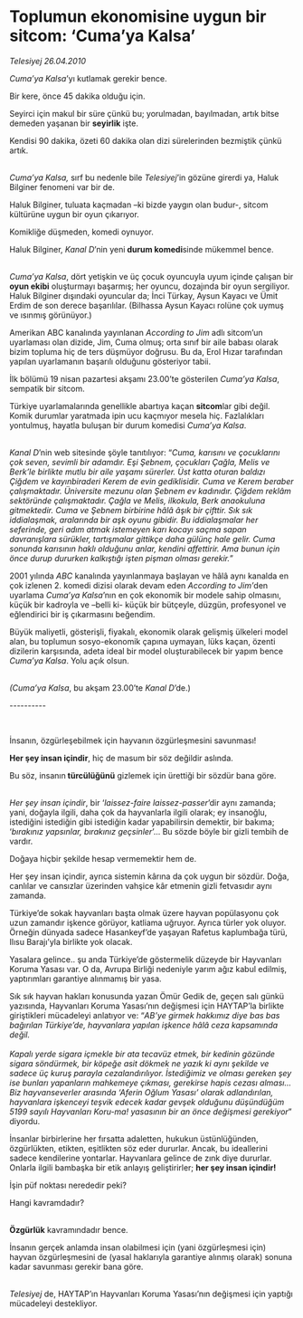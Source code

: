 # Toplumun ekonomisine uygun bir sitcom: ‘Cuma’ya Kalsa’

*Telesiyej 26.04.2010*

<div class="yazi"><p><i>Cuma’ya Kalsa</i>’yı kutlamak gerekir bence. </p>
<p>Bir kere, önce 45 dakika olduğu için.</p>
<p>Seyirci için makul bir süre çünkü bu; yorulmadan, bayılmadan, artık bitse demeden yaşanan bir <b>seyirlik</b> işte.</p>
<p>Kendisi 90 dakika, özeti 60 dakika olan dizi sürelerinden bezmiştik çünkü artık.</p>
<p><i><br/>Cuma’ya Kalsa,</i> sırf bu nedenle bile <i>Telesiyej</i>’in gözüne girerdi ya, Haluk Bilginer fenomeni var bir de.</p>
<p>Haluk Bilginer, tuluata kaçmadan –ki bizde yaygın olan budur-, sitcom kültürüne uygun bir oyun çıkarıyor.</p>
<p>Komikliğe düşmeden, komedi oynuyor.</p>
<p>Haluk Bilginer, <i>Kanal D</i>’nin yeni<b> durum komedi</b>sinde mükemmel bence.</p>
<p><i><br/>Cuma’ya Kalsa</i>, dört yetişkin ve üç çocuk oyuncuyla uyum içinde çalışan bir <b>oyun ekibi</b> oluşturmayı başarmış; her oyuncu, dozajında bir oyun sergiliyor. Haluk Bilginer dışındaki oyuncular da; İnci Türkay, Aysun Kayacı ve Ümit Erdim de son derece başarılılar. (Bilhassa Aysun Kayacı rolüne çok uymuş ve ısınmış görünüyor.)</p>
<p>Amerikan ABC kanalında yayınlanan <i>According to Jim</i> adlı sitcom’un uyarlaması olan dizide, Jim, Cuma olmuş; orta sınıf bir aile babası olarak bizim topluma hiç de ters düşmüyor doğrusu. Bu da, Erol Hızar tarafından yapılan uyarlamanın başarılı olduğunu gösteriyor tabii. </p>
<p>İlk bölümü 19 nisan pazartesi akşamı 23.00’te gösterilen <i>Cuma’ya Kalsa</i>, sempatik bir sitcom.</p>
<p>Türkiye uyarlamalarında genellikle abartıya kaçan <b>sitcom</b>lar gibi değil. Komik durumlar yaratmada ipin ucu kaçmıyor mesela hiç. Fazlalıkları yontulmuş, hayatla buluşan bir durum komedisi <i>Cuma’ya Kalsa</i>. </p>
<p><i><br/>Kanal D</i>’nin web sitesinde şöyle tanıtılıyor: “<i>Cuma, karısını ve çocuklarını çok seven, sevimli bir adamdır. Eşi Şebnem, çocukları Çağla, Melis ve Berk’le birlikte mutlu bir aile yaşamı sürerler. Üst katta oturan baldızı Çiğdem ve kayınbiraderi Kerem de evin gediklisidir. Cuma ve Kerem beraber çalışmaktadır. Üniversite mezunu olan Şebnem ev kadınıdır. Çiğdem reklâm sektöründe çalışmaktadır. Çağla ve Melis, ilkokula, Berk anaokuluna gitmektedir. Cuma ve Şebnem birbirine hâlâ âşık bir çifttir. Sık sık iddialaşmak, aralarında bir aşk oyunu gibidir. Bu iddialaşmalar her seferinde, geri adım atmak istemeyen karı kocayı saçma sapan davranışlara sürükler, tartışmalar gittikçe daha gülünç hale gelir. Cuma sonunda karısının haklı olduğunu anlar, kendini affettirir. Ama bunun için önce durup dururken kalkıştığı işten pişman olması gerekir.</i>”</p>
<p>2001 yılında <i>ABC</i> kanalında yayınlanmaya başlayan ve hâlâ aynı kanalda en çok izlenen 2. komedi dizisi olarak devam eden <i>According to Jim’</i>den<i> </i>uyarlama <i>Cuma’ya Kalsa</i>’nın en çok ekonomik bir modele sahip olmasını, küçük bir kadroyla ve –belli ki- küçük bir bütçeyle, düzgün, profesyonel ve eğlendirici bir iş çıkarmasını beğendim.</p>
<p>Büyük maliyetli, gösterişli, fiyakalı, ekonomik olarak gelişmiş ülkeleri model alan, bu toplumun sosyo-ekonomik çapına uymayan, lüks kaçan, özenti dizilerin karşısında, adeta ideal bir model oluşturabilecek bir yapım bence <i>Cuma’ya Kalsa</i>. Yolu açık olsun.</p>
<p><i><br/>(Cuma’ya Kalsa</i>, bu akşam 23.00’te <i>Kanal D</i>’de.)</p>
<p>----------</p>
<p><b> </b></p>
<p>İnsanın, özgürleşebilmek için hayvanın özgürleşmesini savunması! </p>
<p><b>Her şey insan içindir</b>, hiç de masum bir söz değildir aslında.</p>
<p>Bu söz, insanın<b> türcülüğünü</b> gizlemek için ürettiği bir sözdür bana göre.</p>
<p><i><br/>Her şey insan içindir</i>, bir ‘<i>laissez-faire laissez-passer</i>’dir aynı zamanda; yani, doğayla ilgili, daha çok da hayvanlarla ilgili olarak; ey insanoğlu, istediğini istediğin gibi istediğin kadar yapabilirsin demektir, bir bakıma; ‘<i>bırakınız yapsınlar, bırakınız geçsinler</i>’... Bu sözde böyle bir gizli tembih de vardır.</p>
<p>Doğaya hiçbir şekilde hesap vermemektir hem de.</p>
<p>Her şey insan içindir, ayrıca sistemin kârına da çok uygun bir sözdür. Doğa, canlılar ve cansızlar üzerinden vahşice kâr etmenin gizli fetvasıdır aynı zamanda.</p>
<p>Türkiye’de sokak hayvanları başta olmak üzere hayvan popülasyonu çok uzun zamandır işkence görüyor, katliama uğruyor. Ayrıca türler yok oluyor. Örneğin dünyada sadece Hasankeyf’de yaşayan Rafetus kaplumbağa türü, Ilısu Barajı’yla birlikte yok olacak.</p>
<p>Yasalara gelince.. şu anda Türkiye’de göstermelik düzeyde bir Hayvanları Koruma Yasası var. O da, Avrupa Birliği nedeniyle yarım ağız kabul edilmiş, yaptırımları garantiye alınmamış bir yasa. </p>
<p>Sık sık hayvan hakları konusunda yazan Ömür Gedik de, geçen salı günkü yazısında, Hayvanları Koruma Yasası’nın değişmesi için HAYTAP’la birlikte giriştikleri mücadeleyi anlatıyor ve: “<i>AB’ye girmek hakkımız diye bas bas bağırılan Türkiye’de, hayvanlara yapılan işkence hâlâ ceza kapsamında değil. <br/><br/>Kapalı yerde sigara içmekle bir ata tecavüz etmek, bir kedinin gözünde sigara söndürmek, bir köpeğe asit dökmek ne yazık ki aynı şekilde ve sadece üç kuruş parayla cezalandırılıyor. İstediğimiz ve olması gereken şey ise bunları yapanların mahkemeye çıkması, gerekirse hapis cezası alması... Biz hayvanseverler arasında ‘Aferin Oğlum Yasası’ olarak adlandırılan, hayvanlara işkenceyi teşvik edecek kadar gevşek olduğunu düşündüğüm 5199 sayılı Hayvanları Koru-ma! yasasının bir an önce değişmesi gerekiyor</i>”<i> </i>diyordu.</p>
<p>İnsanlar birbirlerine her fırsatta adaletten, hukukun üstünlüğünden, özgürlükten, etikten, eşitlikten söz eder dururlar. Ancak, bu ideallerini sadece kendilerine yontarlar. Hayvanlara gelince de zınk diye dururlar. Onlarla ilgili bambaşka bir etik anlayış geliştirirler; <b>her şey insan içindir!</b> </p>
<p>İşin püf noktası nerededir peki?</p>
<p>Hangi kavramdadır?</p>
<p><b><br/>Özgürlük</b> kavramındadır bence.</p>
<p>İnsanın gerçek anlamda insan olabilmesi için (yani özgürleşmesi için) hayvan özgürleşmesini de (yasal haklarıyla garantiye alınmış olarak) sonuna kadar savunması gerekir bana göre.</p>
<p><i><br/>Telesiyej</i> de, HAYTAP’ın Hayvanları Koruma Yasası’nın değişmesi için yaptığı mücadeleyi destekliyor.</p></div>
